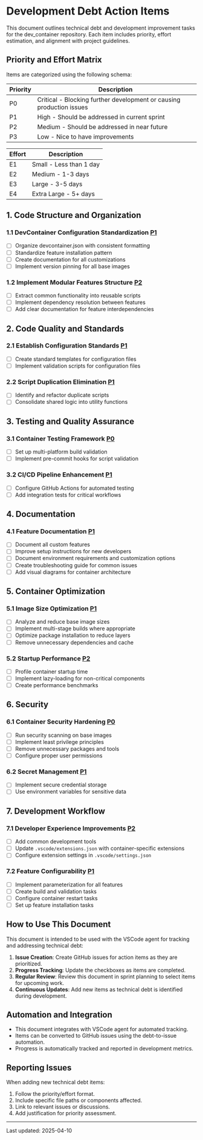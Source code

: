 # Development Debt Action Items

This document outlines technical debt and development improvement tasks for the dev_container repository. Each item includes priority, effort estimation, and alignment with project guidelines.

## Priority and Effort Matrix

Items are categorized using the following schema:

| Priority | Description |
|----------|-------------|
| P0 | Critical - Blocking further development or causing production issues |
| P1 | High - Should be addressed in current sprint |
| P2 | Medium - Should be addressed in near future |
| P3 | Low - Nice to have improvements |

| Effort | Description |
|--------|-------------|
| E1 | Small - Less than 1 day |
| E2 | Medium - 1-3 days |
| E3 | Large - 3-5 days |
| E4 | Extra Large - 5+ days |

## 1. Code Structure and Organization

### 1.1 DevContainer Configuration Standardization [P1](E1)

- [ ] Organize devcontainer.json with consistent formatting
- [ ] Standardize feature installation pattern
- [ ] Create documentation for all customizations
- [ ] Implement version pinning for all base images

### 1.2 Implement Modular Features Structure [P2](E2)

- [ ] Extract common functionality into reusable scripts
- [ ] Implement dependency resolution between features
- [ ] Add clear documentation for feature interdependencies

## 2. Code Quality and Standards

### 2.1 Establish Configuration Standards [P1](E1)

- [ ] Create standard templates for configuration files
- [ ] Implement validation scripts for configuration files

### 2.2 Script Duplication Elimination [P1](E2)

- [ ] Identify and refactor duplicate scripts
- [ ] Consolidate shared logic into utility functions

## 3. Testing and Quality Assurance

### 3.1 Container Testing Framework [P0](E3)

- [ ] Set up multi-platform build validation
- [ ] Implement pre-commit hooks for script validation

### 3.2 CI/CD Pipeline Enhancement [P1](E2)

- [ ] Configure GitHub Actions for automated testing
- [ ] Add integration tests for critical workflows

## 4. Documentation

### 4.1 Feature Documentation [P1](E2)

- [ ] Document all custom features
- [ ] Improve setup instructions for new developers
- [ ] Document environment requirements and customization options
- [ ] Create troubleshooting guide for common issues
- [ ] Add visual diagrams for container architecture

## 5. Container Optimization

### 5.1 Image Size Optimization [P1](E2)

- [ ] Analyze and reduce base image sizes
- [ ] Implement multi-stage builds where appropriate
- [ ] Optimize package installation to reduce layers
- [ ] Remove unnecessary dependencies and cache

### 5.2 Startup Performance [P2](E2)

- [ ] Profile container startup time
- [ ] Implement lazy-loading for non-critical components
- [ ] Create performance benchmarks

## 6. Security

### 6.1 Container Security Hardening [P0](E2)

- [ ] Run security scanning on base images
- [ ] Implement least privilege principles
- [ ] Remove unnecessary packages and tools
- [ ] Configure proper user permissions

### 6.2 Secret Management [P1](E2)

- [ ] Implement secure credential storage
- [ ] Use environment variables for sensitive data

## 7. Development Workflow

### 7.1 Developer Experience Improvements [P2](E2)

- [ ] Add common development tools
- [ ] Update `.vscode/extensions.json` with container-specific extensions
- [ ] Configure extension settings in `.vscode/settings.json`

### 7.2 Feature Configurability [P1](E3)

- [ ] Implement parameterization for all features
- [ ] Create build and validation tasks
- [ ] Configure container restart tasks
- [ ] Set up feature installation tasks

## How to Use This Document

This document is intended to be used with the VSCode agent for tracking and addressing technical debt:

1. **Issue Creation**: Create GitHub issues for action items as they are prioritized.
2. **Progress Tracking**: Update the checkboxes as items are completed.
3. **Regular Review**: Review this document in sprint planning to select items for upcoming work.
4. **Continuous Updates**: Add new items as technical debt is identified during development.

## Automation and Integration

- This document integrates with VSCode agent for automated tracking.
- Items can be converted to GitHub issues using the debt-to-issue automation.
- Progress is automatically tracked and reported in development metrics.

## Reporting Issues

When adding new technical debt items:

1. Follow the priority/effort format.
2. Include specific file paths or components affected.
3. Link to relevant issues or discussions.
4. Add justification for priority assessment.

---

Last updated: 2025-04-10
